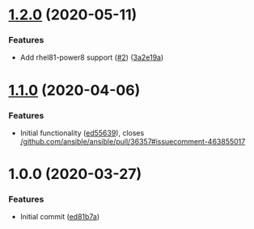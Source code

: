 # [1.2.0](https://github.com/mongodb-ansible-roles/ansible-role-node-exporter/compare/v1.1.0...v1.2.0) (2020-05-11)


### Features

* Add rhel81-power8 support ([#2](https://github.com/mongodb-ansible-roles/ansible-role-node-exporter/issues/2)) ([3a2e19a](https://github.com/mongodb-ansible-roles/ansible-role-node-exporter/commit/3a2e19a8e7d548381413bd3db2295e18e30fa2d2))

# [1.1.0](https://github.com/mongodb-ansible-roles/ansible-role-node-exporter/compare/v1.0.0...v1.1.0) (2020-04-06)


### Features

* Initial functionality ([ed55639](https://github.com/mongodb-ansible-roles/ansible-role-node-exporter/commit/ed556395aee6473d3b464f63b0ab115970d46484)), closes [/github.com/ansible/ansible/pull/36357#issuecomment-463855017](https://github.com//github.com/ansible/ansible/pull/36357/issues/issuecomment-463855017)

# 1.0.0 (2020-03-27)


### Features

* Initial commit ([ed81b7a](https://github.com/mongodb-ansible-roles/ansible-role-node-exporter/commit/ed81b7aa50084daa94608f62462c56998b48977c))
